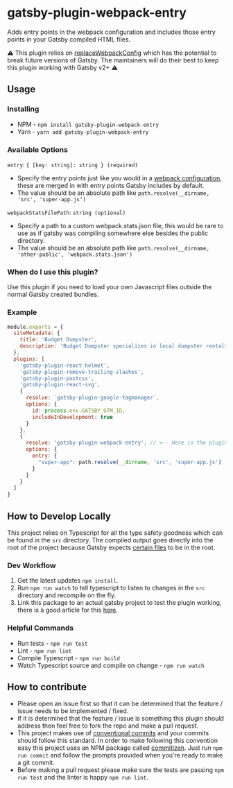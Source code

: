 # gatsby-plugin-webpack-entry
Adds entry points in the webpack configuration and includes those entry points in your Gatsby compiled HTML files.

:warning: This plugin relies on [replaceWebpackConfig][gatsby-replace-webpack] which has the potential to break future 
versions of Gatsby. The maintainers will do their best to keep this plugin working with Gatsby v2+ :warning:

## Usage
### Installing
* NPM - `npm install gatsby-plugin-webpack-entry`
* Yarn - `yarn add gatsby-plugin-webpack-entry`

### Available Options
`entry`: `{ [key: string]: string } (required)`
* Specify the entry points just like you would in a [webpack configuration][webpack-entry-points], these are merged in 
with entry points Gatsby includes by default.
* The value should be an absolute path like `path.resolve(__dirname, 'src', 'super-app.js')`

`webpackStatsFilePath`: `string (optional)`
* Specify a path to a custom webpack.stats.json file, this would be rare to use as if gatsby was compiling somewhere 
else besides the public directory. 
* The value should be an absolute path like `path.resolve(__dirname, 'other-public', 'webpack.stats.json')`

### When do I use this plugin?
Use this plugin if you need to load your own Javascript files outside the normal Gatsby created bundles.

### Example
```javascript
module.exports = {
  siteMetadata: {
    title: 'Budget Dumpster',
    description: 'Budget Dumpster specializes in local dumpster rentals for homeowners and contractors alike. Call us to rent a dumpster in your area.'
  },
  plugins: [
    'gatsby-plugin-react-helmet',
    'gatsby-plugin-remove-trailing-slashes',
    'gatsby-plugin-postcss',
    'gatsby-plugin-react-svg', 
    {
      resolve: `gatsby-plugin-google-tagmanager`,
      options: {
        id: process.env.GATSBY_GTM_ID,
        includeInDevelopment: true
      }
    },
    {
      resolve: 'gatsby-plugin-webpack-entry', // <-- Here is the plugin
      options: {
        entry: {
          "super-app": path.resolve(__dirname, 'src', 'super-app.js')
        }
      }
    }  
  ]
}
```

## How to Develop Locally
This project relies on Typescript for all the type safety goodness which can be found in the `src` directory. The 
compiled output goes directly into the root of the project because Gatsby expects [certain files][gatsby-plugin-files] 
to be in the root.

### Dev Workflow
1. Get the latest updates `npm install`.
2. Run `npm run watch` to tell typescript to listen to changes in the `src` directory and recompile on the fly.
3. Link this package to an actual gatsby project to test the plugin working, there is a good article for this
[here][using-npm-link].

### Helpful Commands
* Run tests - `npm run test`
* Lint - `npm run lint`
* Compile Typescript - `npm run build`
* Watch Typescript source and compile on change - `npm run watch`

## How to contribute
* Please open an issue first so that it can be determined that the feature / issue needs to be implemented / fixed.
* If it is determined that the feature / issue is something this plugin should address then feel free to fork the repo 
and make a pull request.
* This project makes use of [conventional commits][conventional-commits] and your commits should follow this standard. 
In order to make following this convention easy this project uses an NPM package called [commitizen][commitizen]. Just
run `npm run commit` and follow the prompts provided when you're ready to make a git commit.
* Before making a pull request please make sure the tests are passing `npm run test` and the linter is happy `npm run lint`.

[webpack-entry-points]: https://webpack.js.org/concepts/entry-points/
[gatsby-plugin-files]: https://www.gatsbyjs.org/docs/files-gatsby-looks-for-in-a-plugin/
[using-npm-link]: https://medium.com/@vcarl/problems-with-npm-link-and-an-alternative-4dbdd3e66811
[conventional-commits]: https://www.conventionalcommits.org/en/v1.0.0/
[commitizen]: https://www.npmjs.com/package/commitizen
[gatsby-replace-webpack]: https://www.gatsbyjs.org/docs/actions/#replaceWebpackConfig

